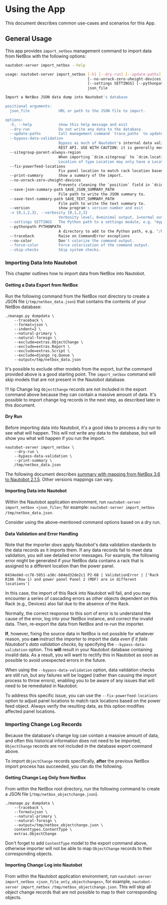 # Using the App

This document describes common use-cases and scenarios for this App.

## General Usage

This app provides `import_netbox` management command to import data from NetBox with the following options:

```bash
nautobot-server import_netbox --help

usage: nautobot-server import_netbox [-h] [--dry-run] [--update-paths] [--bypass-data-validation] [--sitegroup-parent-always-region] [--fix-powerfeed-locations] [--print-summary]
                                     [--no-unrack-zero-uheight-devices] [--save-json-summary-path SAVE_JSON_SUMMARY_PATH] [--save-text-summary-path SAVE_TEXT_SUMMARY_PATH] [--version] [-v {0,1,2,3}]
                                     [--settings SETTINGS] [--pythonpath PYTHONPATH] [--traceback] [--no-color] [--force-color] [--skip-checks]
                                     json_file

Import a NetBox JSON data dump into Nautobot's database

positional arguments:
  json_file             URL or path to the JSON file to import.

options:
  -h, --help            show this help message and exit
  --dry-run             Do not write any data to the database.
  --update-paths        Call management command `trace_paths` to update paths after the import.
  --bypass-data-validation
                        Bypass as much of Nautobot's internal data validation logic as possible, allowing the import of data from NetBox that would be rejected as invalid if entered as-is through the GUI or
                        REST API. USE WITH CAUTION: it is generally more desirable to *take note* of any data validation errors, *correct* the invalid data in NetBox, and *re-import* with the corrected data!
  --sitegroup-parent-always-region
                        When importing `dcim.sitegroup` to `dcim.locationtype`, always set the parent of a site group, to be a `Region` location type. This is a workaround to fix validation errors `'A
                        Location of type Location may only have a Location of the same type as its parent.'`.
  --fix-powerfeed-locations
                        Fix panel location to match rack location based on powerfeed.
  --print-summary       Show a summary of the import.
  --no-unrack-zero-uheight-devices
                        Prevents cleaning the `position` field in `dcim.device` instances that fail validation if the device is in a rack.
  --save-json-summary-path SAVE_JSON_SUMMARY_PATH
                        File path to write the JSON summary to.
  --save-text-summary-path SAVE_TEXT_SUMMARY_PATH
                        File path to write the text summary to.
  --version             show program's version number and exit
  -v {0,1,2,3}, --verbosity {0,1,2,3}
                        Verbosity level; 0=minimal output, 1=normal output, 2=verbose output, 3=very verbose output
  --settings SETTINGS   The Python path to a settings module, e.g. "myproject.settings.main". If this isn't provided, the DJANGO_SETTINGS_MODULE environment variable will be used.
  --pythonpath PYTHONPATH
                        A directory to add to the Python path, e.g. "/home/djangoprojects/myproject".
  --traceback           Raise on CommandError exceptions
  --no-color            Don't colorize the command output.
  --force-color         Force colorization of the command output.
  --skip-checks         Skip system checks.
```

### Importing Data Into Nautobot

This chapter outlines how to import data from NetBox into Nautobot.

#### Getting a Data Export from NetBox

Run the following command from the NetBox root directory to create a JSON file (`/tmp/netbox_data.json`) that contains the contents of your NetBox database:

```shell
./manage.py dumpdata \
    --traceback \
    --format=json \
    --indent=2 \
    --natural-primary \
    --natural-foreign \
    --exclude=extras.ObjectChange \
    --exclude=extras.Report \
    --exclude=extras.Script \
    --exclude=django_rq.Queue \
    --output=/tmp/netbox_data.json
```

It's possible to exclude other models from the export, but the command provided above is a good starting point. The `import_netbox` command will skip models that are not present in the Nautobot database.

!!! tip
    Change log `ObjectChange` records are not included in the export command above because they can contain a massive amount of data. It's possible to import change log records in the next step, as described later in this document.

#### Dry Run

Before importing data into Nautobot, it's a good idea to process a dry run to see what will happen. This will not write any data to the database, but will show you what will happen if you run the import.

```shell
nautobot-server import_netbox \
    --dry-run \
    --bypass-data-validation \
    --print-summary \
    /tmp/netbox_data.json
```

The following document describes [summary with mapping from NetBox 3.6 to Nautobot 2.1.5](./summary.md). Other versions mappings can vary.

#### Importing Data into Nautobot

Within the Nautobot application environment, run `nautobot-server import_netbox <json_file>`; for example: `nautobot-server import_netbox /tmp/netbox_data.json`.

Consider using the above-mentioned command options based on a dry run.

#### Data Validation and Error Handling

Note that the importer *does* apply Nautobot's data validation standards to the data records as it imports them. If any data records fail to meet data validation, you will see detailed error messages. For example, the following error might be generated if your NetBox data contains a rack that is assigned to a different location than the power panel.

```
0434ed4d-cc76-5051-a38c-b84ed32de2c1 P2-6B | ValidationError | ['Rack R106 (Row 1) and power panel Panel 2 (MDF) are in different locations']
```

In this case, the import of this Rack into Nautobot will fail, and you may encounter a series of cascading errors as other objects dependent on this Rack (e.g., Devices) also fail due to the absence of the Rack.

Normally, the correct response to this sort of error is to understand the cause of the error, log into your NetBox instance, and correct the invalid data. Then, re-export the data from NetBox and re-run the importer.

**If**, however, fixing the source data in NetBox is not possible for whatever reason, you **can** instruct the importer to import the data *even if it fails Nautobot's data validation checks*, by specifying the `--bypass-data-validation` option. This **will** result in your Nautobot database containing invalid data. As a result, you will want to rectify this in Nautobot as soon as possible to avoid unexpected errors in the future.

When using the `--bypass-data-validation` option, data validation checks are still run, but any failures will be logged (rather than causing the import process to throw errors), enabling you to be aware of any issues that will need to be remediated in Nautobot.

To address this specific issue, you can use the `--fix-powerfeed-locations` option to adjust panel locations to match rack locations based on the power feed object. Always verify the resulting data, as this option modifies affected panel locations.

### Importing Change Log Records

Because the database's change log can contain a massive amount of data, and often this historical information does not need to be imported, `ObjectChange` records are not included in the database export command above.

To import `ObjectChange` records specifically, **after** the previous NetBox import process has succeeded, you can do the following.

#### Getting Change Log Only from NetBox

From within the NetBox root directory, run the following command to create a JSON file (`/tmp/netbox_objectchange.json`).

```shell
./manage.py dumpdata \
    --traceback \
    --format=json \
    --natural-primary \
    --natural-foreign \
    --output=/tmp/netbox_objectchange.json \
    contenttypes.ContentType \
    extras.ObjectChange
```

Don't forget to add `ContentType` model to the export command above, otherwise importer will not be able to map `ObjectChange` records to their corresponding objects.

#### Importing Change Log into Nautobot

From within the Nautobot application environment, run `nautobot-server import_netbox <json_file_only_objectchanges>`, for example, `nautobot-server import_netbox /tmp/netbox_objectchange.json`. This will skip all object change records that are not possible to map to their corresponding objects.
